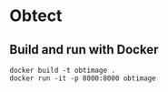 # Obtect

## Build and run with Docker
```
docker build -t obtimage .
docker run -it -p 8000:8000 obtimage
```
